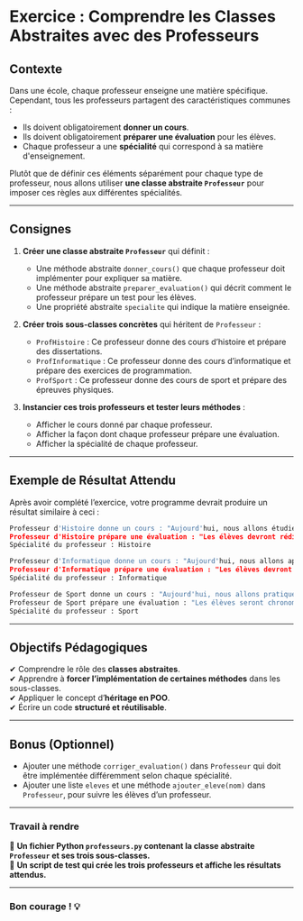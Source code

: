 # **Exercice : Comprendre les Classes Abstraites avec des Professeurs**

## **Contexte**
Dans une école, chaque professeur enseigne une matière spécifique. Cependant, tous les professeurs partagent des caractéristiques communes :
- Ils doivent obligatoirement **donner un cours**.
- Ils doivent obligatoirement **préparer une évaluation** pour les élèves.
- Chaque professeur a une **spécialité** qui correspond à sa matière d'enseignement.

Plutôt que de définir ces éléments séparément pour chaque type de professeur, nous allons utiliser **une classe abstraite `Professeur`** pour imposer ces règles aux différentes spécialités.

---

## **Consignes**
1. **Créer une classe abstraite `Professeur`** qui définit :
   - Une méthode abstraite `donner_cours()` que chaque professeur doit implémenter pour expliquer sa matière.
   - Une méthode abstraite `preparer_evaluation()` qui décrit comment le professeur prépare un test pour les élèves.
   - Une propriété abstraite `specialite` qui indique la matière enseignée.

2. **Créer trois sous-classes concrètes** qui héritent de `Professeur` :
   - `ProfHistoire` : Ce professeur donne des cours d’histoire et prépare des dissertations.
   - `ProfInformatique` : Ce professeur donne des cours d’informatique et prépare des exercices de programmation.
   - `ProfSport` : Ce professeur donne des cours de sport et prépare des épreuves physiques.

3. **Instancier ces trois professeurs et tester leurs méthodes** :
   - Afficher le cours donné par chaque professeur.
   - Afficher la façon dont chaque professeur prépare une évaluation.
   - Afficher la spécialité de chaque professeur.

---

## **Exemple de Résultat Attendu**
Après avoir complété l’exercice, votre programme devrait produire un résultat similaire à ceci :

```python
Professeur d'Histoire donne un cours : "Aujourd'hui, nous allons étudier la Révolution Française."
Professeur d'Histoire prépare une évaluation : "Les élèves devront rédiger une dissertation sur Napoléon Bonaparte."
Spécialité du professeur : Histoire

Professeur d'Informatique donne un cours : "Aujourd'hui, nous allons apprendre la programmation en Python."
Professeur d'Informatique prépare une évaluation : "Les élèves devront coder un programme qui trie une liste de nombres."
Spécialité du professeur : Informatique

Professeur de Sport donne un cours : "Aujourd'hui, nous allons pratiquer le sprint de 100m."
Professeur de Sport prépare une évaluation : "Les élèves seront chronométrés sur un parcours d'obstacles."
Spécialité du professeur : Sport
```

---

## **Objectifs Pédagogiques**
✔ Comprendre le rôle des **classes abstraites**.  
✔ Apprendre à **forcer l’implémentation de certaines méthodes** dans les sous-classes.  
✔ Appliquer le concept d’**héritage en POO**.  
✔ Écrire un code **structuré et réutilisable**.

---

## **Bonus (Optionnel)**
- Ajouter une méthode `corriger_evaluation()` dans `Professeur` qui doit être implémentée différemment selon chaque spécialité.
- Ajouter une liste `eleves` et une méthode `ajouter_eleve(nom)` dans `Professeur`, pour suivre les élèves d’un professeur.

---

### **Travail à rendre**
📌 **Un fichier Python `professeurs.py` contenant la classe abstraite `Professeur` et ses trois sous-classes.**  
📌 **Un script de test qui crée les trois professeurs et affiche les résultats attendus.**

---

### **Bon courage !** 💡
